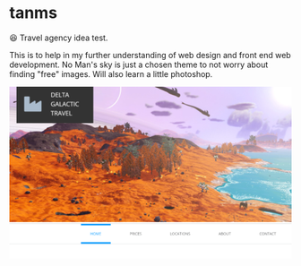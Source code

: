 # tanms
:satisfied: Travel agency idea test.


This is to help in my further understanding of web design and front end web development. No Man's sky is just a chosen theme
to not worry about finding "free" images. Will also learn a little photoshop.






![alt text](https://github.com/IDEddy/tanms/blob/main/img/demo.png)
